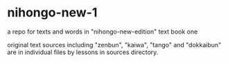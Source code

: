 # nihongo-new-1
a repo for texts and words in "nihongo-new-edition" text book one

original text sources including "zenbun", "kaiwa", "tango" and "dokkaibun" are in individual files by lessons in sources directory.
